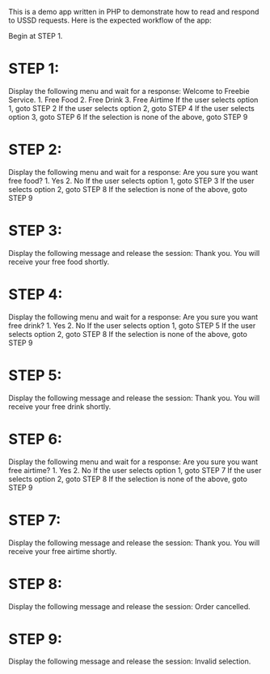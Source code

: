 This is a demo app written in PHP to demonstrate how to read and
respond to USSD requests. Here is the expected workflow of the app:

Begin at STEP 1.

STEP 1:
=======
Display the following menu and wait for a response:
    Welcome to Freebie Service.
    1. Free Food
    2. Free Drink
    3. Free Airtime
If the user selects option 1, goto STEP 2
If the user selects option 2, goto STEP 4
If the user selects option 3, goto STEP 6
If the selection is none of the above, goto STEP 9

STEP 2:
=======
Display the following menu and wait for a response:
    Are you sure you want free food?
    1. Yes
    2. No
If the user selects option 1, goto STEP 3
If the user selects option 2, goto STEP 8
If the selection is none of the above, goto STEP 9

STEP 3:
=======
Display the following message and release the session:
    Thank you. You will receive your free food shortly.

STEP 4:
=======
Display the following menu and wait for a response:
    Are you sure you want free drink?
    1. Yes
    2. No
If the user selects option 1, goto STEP 5
If the user selects option 2, goto STEP 8
If the selection is none of the above, goto STEP 9

STEP 5:
=======
Display the following message and release the session:
    Thank you. You will receive your free drink shortly.

STEP 6:
=======
Display the following menu and wait for a response:
    Are you sure you want free airtime?
    1. Yes
    2. No
If the user selects option 1, goto STEP 7
If the user selects option 2, goto STEP 8
If the selection is none of the above, goto STEP 9

STEP 7:
=======
Display the following message and release the session:
    Thank you. You will receive your free airtime shortly.

STEP 8:
=======
Display the following message and release the session:
    Order cancelled.

STEP 9:
=======
Display the following message and release the session:
    Invalid selection.
